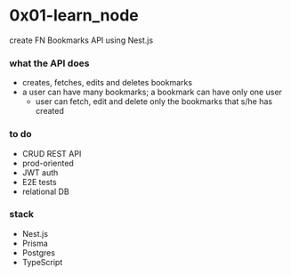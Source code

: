 # 0x01-learn_node

create FN Bookmarks API using Nest.js


### what the API does
* creates, fetches, edits and deletes bookmarks
* a user can have many bookmarks; a bookmark can have only one user
    * user can fetch, edit and delete only the bookmarks that s/he has created

### to do
* CRUD REST API
* prod-oriented
* JWT auth
* E2E tests
* relational DB

### stack
* Nest.js
* Prisma
* Postgres
* TypeScript
